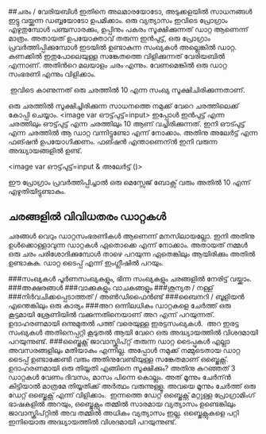﻿##ചരം / വേരിയബിള്‍
ഇതിനെ അലമാരയോടോ, അടുക്കളയില്‍ സാധനങ്ങള്‍ ഇട്ടു വയ്ക്കുന്ന ഡബ്ബയോടോ ഉപമിക്കാം. ഒരു വ്യത്യാസം ഇവിടെ പ്രോഗ്രാം എഴുതുമ്പോള്‍ പഞ്ചസാരക്കും, ഉപ്പിനും പകരം സൂക്ഷിക്കുന്നത് ഡാറ്റ ആണെന്ന് മാത്രം. അതായത് ഉപയോക്താവ് തരുന്ന ഇന്‍പുട്ട്, ഒരു പ്രോഗ്രാം പ്രവര്‍ത്തിപ്പിക്കുമ്പോള്‍ ഇടയില്‍ ഉണ്ടാകുന്ന സംഖ്യകള്‍ അല്ലെങ്കില്‍ ഡാറ്റ. കണക്കില്‍ ഇതുപോലെയുള്ള സങ്കേതത്തെ വിളിക്കുന്നത് വേരിയബില്‍ എന്നാണ്. അതിന്‍റെ മലയാളം ചരം എന്നും. വേണമെങ്കില്‍ ഒരു ഡാറ്റ സംഭരണി എന്നും വിളിക്കാം.

<image var input=10>
ഇവിടെ കാണുന്നത് ഒരു ചരത്തില്‍ 10 എന്ന സംഖ്യ സൂക്ഷിചിരിക്കുന്നതാണ്.

ഒരു ചരത്തില്‍ സൂക്ഷിച്ചിരിക്കുന്ന സാധനത്തെ നമുക്ക് വേറെ ചരത്തിലെക്ക് കോപ്പി ചെയ്യാം.
<image var ഔട്ട്‌പുട്ട്=input>
ഇപ്പോള്‍ ഇന്‍പുട്ട് എന്ന ചരത്തിലും ഔട്ട്‌പുട്ട് എന്ന ചരത്തിലും 10 ആണ് വച്ചിരിക്കുന്നത്. ഇനി ഔട്പുട്ട് എന്ന ചരത്തില്‍ ആ ഡാറ്റ വന്നിട്ടുണ്ടോ എന്ന് നോക്കാം. അതിനു അലേര്‍ട്ട് എന്ന ഫങ്ഷന്‍ ഉപയോഗിക്കണം. ഫങ്ഷന്‍ എന്താണെന്ന്‍ ഇനി വരുന്ന അദ്ധ്യായങ്ങളില്‍ ഉണ്ട്.

<image var ഔട്ട്‌പുട്ട്=input & അലേര്‍ട്ട് ()>

ഈ പ്രോഗ്രാം പ്രവര്‍ത്തിപ്പിച്ചാല്‍ ഒരു മെസ്സേജ് ബോക്സ്‌ വരും അതില്‍ 10 എന്ന് എഴുതിയിട്ടുണ്ടാകും.

## ചരങ്ങളില്‍ വിവിധതരം ഡാറ്റകള്‍
ചരങ്ങള്‍ വെറും ഡാറ്റസംഭരണികള്‍ ആണെന്ന് മനസിലായല്ലോ. ഇനി അതിനു ഉള്‍ക്കൊള്ളാവുന്ന ഡാറ്റകള്‍ ഏതൊക്കെ എന്ന് നോക്കാം. അതായത് നമ്മള്‍ ഒരു ചരം പരിശോദിക്കുമ്പോള്‍ താഴെ പറയുന്ന ഏതെങ്കിലും ആയിരിക്കും അതില്‍ ഉണ്ടാകുക. ഡാറ്റ ടൈപ്പ് എന്ന് ഇംഗ്ലീഷില്‍ പറയും.

###സംഖ്യകള്‍
പൂര്‍ണസംഖ്യകളും, ഭിന്ന സംഖ്യകളും ചരങ്ങളില്‍ നേരിട്ട് വയ്ക്കാം. 
###അക്ഷരങ്ങള്‍
###വാക്കുകളും വാചകങ്ങളും
###ശൂന്യത / നള്ള്
###നിര്‍വചിക്കപ്പെടാത്തത് / അണ്‍ഡിഫൈന്‍ണ്ട്
###ബൈനറി / ബൂളിയന്‍
എന്തെങ്കിലും ഒരു കാര്യം
###അറ
ഒന്നിലധികം ഡാറ്റകളെ ചേര്‍ത്ത് ഒരു കൂട്ടമായി ശ്രേണിയില്‍ വക്കുന്നതിനെയാണ് അറ എന്ന് പറയുന്നത്. ഉദാഹരണമായി ഒന്നുമുതല്‍ പത്ത് വരെയുള്ള ഇരട്ടസംഖ്യകള്‍.
<image> അറ ഇരട്ട സംഖ്യകള്‍
അതിനെപ്പറ്റി കൂടുതല്‍ ആയി വേറെ ഒരു അദ്ധ്യായത്തില്‍ വിശദമായി പറയുന്നുണ്ട്.
###ഒബ്ജെക്റ്റ്
ജാവാസ്ക്രിപ്റ്റ് തരുന്ന ഡാറ്റ ടൈപ്പുകള്‍ എല്ലാ അവസരങ്ങളിലും മതിയാകും എന്നില്ല. അപ്പോള്‍ നമുക്ക് നമ്മുടെതായ ഡാറ്റ ടൈപ്പ് ഉണ്ടാക്കേണ്ടി വരും അതിനുവേണ്ടിയുള്ള സങ്കേതമാണ് ഒബ്ജെക്റ്റ്.
ഉദാഹരണമായി ഒരു തിയ്യതി എങ്ങിനെ സൂക്ഷിക്കും? അതിനു കുറഞ്ഞത് 3 ഡാറ്റകള്‍ വേണം ദിവസം, മാസം പിന്നെ കൊല്ലം. അത് മൂന്നും ചേര്‍ന്ന്‍ കിട്ടിയാല്‍ മാത്രമേ തിയ്യതിക്ക് അര്‍ത്ഥം വരുന്നുള്ളൂ. അവയെ മൂന്നും ചേര്‍ത്ത് ഒരു ഡേറ്റ് ഒബ്ജെക്റ്റ് എന്ന് വിളിക്കാം.
<image> ഇന്നത്തെ ഡേറ്റ് ഒബ്ജെക്റ്റ്
മറ്റുള്ള പ്രോഗ്രാമിംഗ് ഭാഷകളില്‍ അറയും, ഒബ്ജെക്റ്റും തമ്മില്‍ സാരമായ വ്യത്യാസം ഉണ്ടെങ്കിലും ജാവാസ്ക്രിപ്റ്റില്‍ അവ തമ്മില്‍ അധികം വ്യത്യാസം ഇല്ല. ഒബ്ജെക്റ്റുകളെ പറ്റി ഇനിയൊരു അദ്ധ്യായത്തില്‍ വിശദമായി പറയുന്നുണ്ട്.



